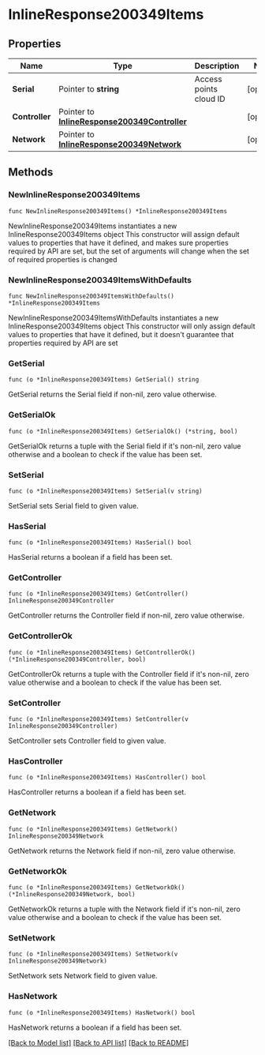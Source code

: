 # InlineResponse200349Items

## Properties

Name | Type | Description | Notes
------------ | ------------- | ------------- | -------------
**Serial** | Pointer to **string** | Access points cloud ID | [optional] 
**Controller** | Pointer to [**InlineResponse200349Controller**](InlineResponse200349Controller.md) |  | [optional] 
**Network** | Pointer to [**InlineResponse200349Network**](InlineResponse200349Network.md) |  | [optional] 

## Methods

### NewInlineResponse200349Items

`func NewInlineResponse200349Items() *InlineResponse200349Items`

NewInlineResponse200349Items instantiates a new InlineResponse200349Items object
This constructor will assign default values to properties that have it defined,
and makes sure properties required by API are set, but the set of arguments
will change when the set of required properties is changed

### NewInlineResponse200349ItemsWithDefaults

`func NewInlineResponse200349ItemsWithDefaults() *InlineResponse200349Items`

NewInlineResponse200349ItemsWithDefaults instantiates a new InlineResponse200349Items object
This constructor will only assign default values to properties that have it defined,
but it doesn't guarantee that properties required by API are set

### GetSerial

`func (o *InlineResponse200349Items) GetSerial() string`

GetSerial returns the Serial field if non-nil, zero value otherwise.

### GetSerialOk

`func (o *InlineResponse200349Items) GetSerialOk() (*string, bool)`

GetSerialOk returns a tuple with the Serial field if it's non-nil, zero value otherwise
and a boolean to check if the value has been set.

### SetSerial

`func (o *InlineResponse200349Items) SetSerial(v string)`

SetSerial sets Serial field to given value.

### HasSerial

`func (o *InlineResponse200349Items) HasSerial() bool`

HasSerial returns a boolean if a field has been set.

### GetController

`func (o *InlineResponse200349Items) GetController() InlineResponse200349Controller`

GetController returns the Controller field if non-nil, zero value otherwise.

### GetControllerOk

`func (o *InlineResponse200349Items) GetControllerOk() (*InlineResponse200349Controller, bool)`

GetControllerOk returns a tuple with the Controller field if it's non-nil, zero value otherwise
and a boolean to check if the value has been set.

### SetController

`func (o *InlineResponse200349Items) SetController(v InlineResponse200349Controller)`

SetController sets Controller field to given value.

### HasController

`func (o *InlineResponse200349Items) HasController() bool`

HasController returns a boolean if a field has been set.

### GetNetwork

`func (o *InlineResponse200349Items) GetNetwork() InlineResponse200349Network`

GetNetwork returns the Network field if non-nil, zero value otherwise.

### GetNetworkOk

`func (o *InlineResponse200349Items) GetNetworkOk() (*InlineResponse200349Network, bool)`

GetNetworkOk returns a tuple with the Network field if it's non-nil, zero value otherwise
and a boolean to check if the value has been set.

### SetNetwork

`func (o *InlineResponse200349Items) SetNetwork(v InlineResponse200349Network)`

SetNetwork sets Network field to given value.

### HasNetwork

`func (o *InlineResponse200349Items) HasNetwork() bool`

HasNetwork returns a boolean if a field has been set.


[[Back to Model list]](../README.md#documentation-for-models) [[Back to API list]](../README.md#documentation-for-api-endpoints) [[Back to README]](../README.md)


